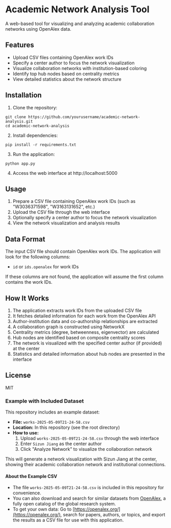 # Academic Network Analysis Tool

A web-based tool for visualizing and analyzing academic collaboration networks using OpenAlex data.

## Features

- Upload CSV files containing OpenAlex work IDs
- Specify a center author to focus the network visualization
- Visualize collaboration networks with institution-based coloring
- Identify top hub nodes based on centrality metrics
- View detailed statistics about the network structure

## Installation

1. Clone the repository:
```
git clone https://github.com/yourusername/academic-network-analysis.git
cd academic-network-analysis
```

2. Install dependencies:
```
pip install -r requirements.txt
```

3. Run the application:
```
python app.py
```

4. Access the web interface at http://localhost:5000

## Usage

1. Prepare a CSV file containing OpenAlex work IDs (such as "W3036371598", "W3163131652", etc.)
2. Upload the CSV file through the web interface
3. Optionally specify a center author to focus the network visualization
4. View the network visualization and analysis results

## Data Format

The input CSV file should contain OpenAlex work IDs. The application will look for the following columns:
- `id` or `ids.openalex` for work IDs

If these columns are not found, the application will assume the first column contains the work IDs.

## How It Works

1. The application extracts work IDs from the uploaded CSV file
2. It fetches detailed information for each work from the OpenAlex API
3. Author-institution data and co-authorship relationships are extracted
4. A collaboration graph is constructed using NetworkX
5. Centrality metrics (degree, betweenness, eigenvector) are calculated
6. Hub nodes are identified based on composite centrality scores
7. The network is visualized with the specified center author (if provided) at the center
8. Statistics and detailed information about hub nodes are presented in the interface

## License

MIT 

### Example with Included Dataset

This repository includes an example dataset:

- **File:** `works-2025-05-09T21-24-58.csv`
- **Location:** In this repository (see the root directory)
- **How to use:**
  1. Upload `works-2025-05-09T21-24-58.csv` through the web interface
  2. Enter `Sizun Jiang` as the center author
  3. Click "Analyze Network" to visualize the collaboration network

This will generate a network visualization with Sizun Jiang at the center, showing their academic collaboration network and institutional connections.

#### About the Example CSV
- The file `works-2025-05-09T21-24-58.csv` is included in this repository for convenience.
- You can also download and search for similar datasets from [OpenAlex](https://openalex.org/), a fully open catalog of the global research system.
- To get your own data: Go to [https://openalex.org/](https://openalex.org/), search for papers, authors, or topics, and export the results as a CSV file for use with this application. 